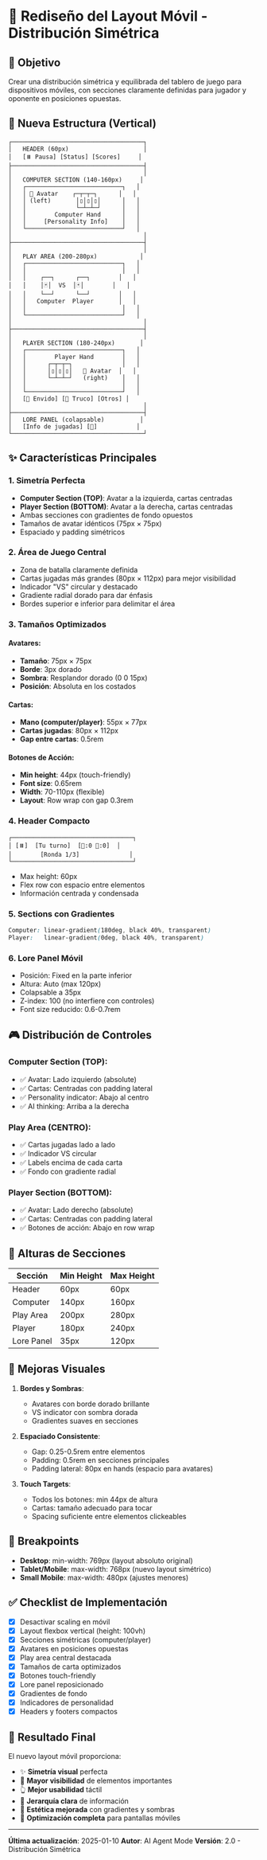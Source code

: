 # 📱 Rediseño del Layout Móvil - Distribución Simétrica

## 🎯 Objetivo
Crear una distribución simétrica y equilibrada del tablero de juego para dispositivos móviles, con secciones claramente definidas para jugador y oponente en posiciones opuestas.

## 📐 Nueva Estructura (Vertical)

```
┌─────────────────────────────────────┐
│   HEADER (60px)                     │
│   [⏸️ Pausa] [Status] [Scores]     │
├─────────────────────────────────────┤
│                                     │
│   COMPUTER SECTION (140-160px)     │
│   ┌───────────────────────────┐   │
│   │ 🤖 Avatar    ┌─┬─┬─┐      │   │
│   │ (left)       │▯│▯│▯│      │   │
│   │              └─┴─┴─┘      │   │
│   │        Computer Hand      │   │
│   │     [Personality Info]    │   │
│   └───────────────────────────┘   │
│                                     │
├─────────────────────────────────────┤
│                                     │
│   PLAY AREA (200-280px)            │
│   ┌───────────────────────────┐   │
│   │                           │   │
│   │    ┌──┐      ┌──┐        │   │
│   │    │🃏│  VS  │🃏│        │   │
│   │    └──┘      └──┘        │   │
│   │   Computer  Player       │   │
│   │                           │   │
│   └───────────────────────────┘   │
│                                     │
├─────────────────────────────────────┤
│                                     │
│   PLAYER SECTION (180-240px)       │
│   ┌───────────────────────────┐   │
│   │        Player Hand        │   │
│   │      ┌─┬─┬─┐              │   │
│   │      │▯│▯│▯│   👤 Avatar  │   │
│   │      └─┴─┴─┘   (right)    │   │
│   │                           │   │
│   └───────────────────────────┘   │
│   [🎵 Envido] [🎺 Truco] [Otros] │
│                                     │
├─────────────────────────────────────┤
│   LORE PANEL (colapsable)          │
│   [Info de jugadas] [🔽]           │
└─────────────────────────────────────┘
```

## ✨ Características Principales

### 1. **Simetría Perfecta**
- **Computer Section (TOP)**: Avatar a la izquierda, cartas centradas
- **Player Section (BOTTOM)**: Avatar a la derecha, cartas centradas
- Ambas secciones con gradientes de fondo opuestos
- Tamaños de avatar idénticos (75px × 75px)
- Espaciado y padding simétricos

### 2. **Área de Juego Central**
- Zona de batalla claramente definida
- Cartas jugadas más grandes (80px × 112px) para mejor visibilidad
- Indicador "VS" circular y destacado
- Gradiente radial dorado para dar énfasis
- Bordes superior e inferior para delimitar el área

### 3. **Tamaños Optimizados**

#### Avatares:
- **Tamaño**: 75px × 75px
- **Borde**: 3px dorado
- **Sombra**: Resplandor dorado (0 0 15px)
- **Posición**: Absoluta en los costados

#### Cartas:
- **Mano (computer/player)**: 55px × 77px
- **Cartas jugadas**: 80px × 112px
- **Gap entre cartas**: 0.5rem

#### Botones de Acción:
- **Min height**: 44px (touch-friendly)
- **Font size**: 0.65rem
- **Width**: 70-110px (flexible)
- **Layout**: Row wrap con gap 0.3rem

### 4. **Header Compacto**
```
┌──────────────────────────────────┐
│ [⏸️]  [Tu turno]  [👤:0 🤖:0]  │
│        [Ronda 1/3]              │
└──────────────────────────────────┘
```
- Max height: 60px
- Flex row con espacio entre elementos
- Información centrada y condensada

### 5. **Sections con Gradientes**
```css
Computer: linear-gradient(180deg, black 40%, transparent)
Player:   linear-gradient(0deg, black 40%, transparent)
```

### 6. **Lore Panel Móvil**
- Posición: Fixed en la parte inferior
- Altura: Auto (max 120px)
- Colapsable a 35px
- Z-index: 100 (no interfiere con controles)
- Font size reducido: 0.6-0.7rem

## 🎮 Distribución de Controles

### Computer Section (TOP):
- ✅ Avatar: Lado izquierdo (absolute)
- ✅ Cartas: Centradas con padding lateral
- ✅ Personality indicator: Abajo al centro
- ✅ AI thinking: Arriba a la derecha

### Play Area (CENTRO):
- ✅ Cartas jugadas lado a lado
- ✅ Indicador VS circular
- ✅ Labels encima de cada carta
- ✅ Fondo con gradiente radial

### Player Section (BOTTOM):
- ✅ Avatar: Lado derecho (absolute)
- ✅ Cartas: Centradas con padding lateral
- ✅ Botones de acción: Abajo en row wrap

## 📏 Alturas de Secciones

| Sección | Min Height | Max Height |
|---------|-----------|-----------|
| Header | 60px | 60px |
| Computer | 140px | 160px |
| Play Area | 200px | 280px |
| Player | 180px | 240px |
| Lore Panel | 35px | 120px |

## 🎨 Mejoras Visuales

1. **Bordes y Sombras**:
   - Avatares con borde dorado brillante
   - VS indicator con sombra dorada
   - Gradientes suaves en secciones

2. **Espaciado Consistente**:
   - Gap: 0.25-0.5rem entre elementos
   - Padding: 0.5rem en secciones principales
   - Padding lateral: 80px en hands (espacio para avatares)

3. **Touch Targets**:
   - Todos los botones: min 44px de altura
   - Cartas: tamaño adecuado para tocar
   - Spacing suficiente entre elementos clickeables

## 🔧 Breakpoints

- **Desktop**: min-width: 769px (layout absoluto original)
- **Tablet/Mobile**: max-width: 768px (nuevo layout simétrico)
- **Small Mobile**: max-width: 480px (ajustes menores)

## ✅ Checklist de Implementación

- [x] Desactivar scaling en móvil
- [x] Layout flexbox vertical (height: 100vh)
- [x] Secciones simétricas (computer/player)
- [x] Avatares en posiciones opuestas
- [x] Play area central destacada
- [x] Tamaños de carta optimizados
- [x] Botones touch-friendly
- [x] Lore panel reposicionado
- [x] Gradientes de fondo
- [x] Indicadores de personalidad
- [x] Headers y footers compactos

## 🚀 Resultado Final

El nuevo layout móvil proporciona:
- ✨ **Simetría visual** perfecta
- 👀 **Mayor visibilidad** de elementos importantes
- 👆 **Mejor usabilidad** táctil
- 🎯 **Jerarquía clara** de información
- 🎨 **Estética mejorada** con gradientes y sombras
- 📱 **Optimización completa** para pantallas móviles

---

**Última actualización**: 2025-01-10
**Autor**: AI Agent Mode
**Versión**: 2.0 - Distribución Simétrica
